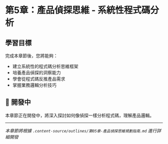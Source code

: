 # 第5章：產品偵探思維 - 系統性程式碼分析

## 學習目標

完成本章節後，您將能夠：
- 建立系統性的程式碼分析思維框架
- 培養產品偵探的洞察能力
- 學會從程式碼反推產品需求
- 掌握業務邏輯分析技巧

## 🚧 開發中

本章節正在開發中，將深入探討如何像偵探一樣分析程式碼，理解產品邏輯。

---

*本章節將根據 `.content-source/outlines/第05章-產品偵探思維規劃指南.md` 進行詳細開發*